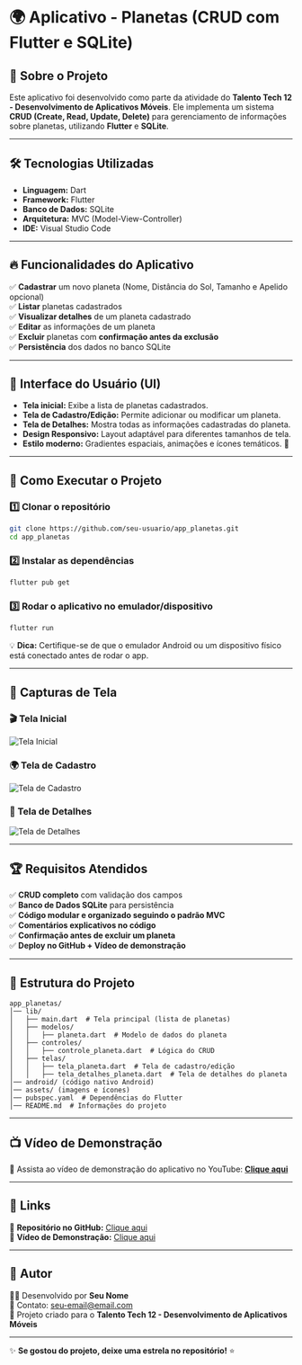 # 🌍 Aplicativo - Planetas (CRUD com Flutter e SQLite)

## 📌 Sobre o Projeto
Este aplicativo foi desenvolvido como parte da atividade do **Talento Tech 12 - Desenvolvimento de Aplicativos Móveis**. Ele implementa um sistema **CRUD (Create, Read, Update, Delete)** para gerenciamento de informações sobre planetas, utilizando **Flutter** e **SQLite**.

---

## 🛠️ Tecnologias Utilizadas
- **Linguagem:** Dart
- **Framework:** Flutter
- **Banco de Dados:** SQLite
- **Arquitetura:** MVC (Model-View-Controller)
- **IDE:** Visual Studio Code

---

## 🔥 Funcionalidades do Aplicativo
✅ **Cadastrar** um novo planeta (Nome, Distância do Sol, Tamanho e Apelido opcional)  
✅ **Listar** planetas cadastrados  
✅ **Visualizar detalhes** de um planeta cadastrado  
✅ **Editar** as informações de um planeta  
✅ **Excluir** planetas com **confirmação antes da exclusão**  
✅ **Persistência** dos dados no banco SQLite  

---

## 🎨 Interface do Usuário (UI)
- **Tela inicial:** Exibe a lista de planetas cadastrados.
- **Tela de Cadastro/Edição:** Permite adicionar ou modificar um planeta.
- **Tela de Detalhes:** Mostra todas as informações cadastradas do planeta.
- **Design Responsivo:** Layout adaptável para diferentes tamanhos de tela.
- **Estilo moderno:** Gradientes espaciais, animações e ícones temáticos. 🌌

---

## 🔧 Como Executar o Projeto

### **1️⃣ Clonar o repositório**
```bash
git clone https://github.com/seu-usuario/app_planetas.git
cd app_planetas
```

### **2️⃣ Instalar as dependências**
```bash
flutter pub get
```

### **3️⃣ Rodar o aplicativo no emulador/dispositivo**
```bash
flutter run
```

💡 **Dica:** Certifique-se de que o emulador Android ou um dispositivo físico está conectado antes de rodar o app.

---

## 📸 Capturas de Tela
### 🎬 Tela Inicial
![Tela Inicial](https://via.placeholder.com/600x300.png?text=Lista+de+Planetas)

### 🌍 Tela de Cadastro
![Tela de Cadastro](https://via.placeholder.com/600x300.png?text=Cadastro+de+Planeta)

### 📜 Tela de Detalhes
![Tela de Detalhes](https://via.placeholder.com/600x300.png?text=Detalhes+do+Planeta)

---

## 🏆 Requisitos Atendidos
✅ **CRUD completo** com validação dos campos  
✅ **Banco de Dados SQLite** para persistência  
✅ **Código modular e organizado seguindo o padrão MVC**  
✅ **Comentários explicativos no código**  
✅ **Confirmação antes de excluir um planeta**  
✅ **Deploy no GitHub + Vídeo de demonstração**  

---

## 📂 Estrutura do Projeto
```
app_planetas/
│── lib/
│   ├── main.dart  # Tela principal (lista de planetas)
│   ├── modelos/
│   │   ├── planeta.dart  # Modelo de dados do planeta
│   ├── controles/
│   │   ├── controle_planeta.dart  # Lógica do CRUD
│   ├── telas/
│   │   ├── tela_planeta.dart  # Tela de cadastro/edição
│   │   ├── tela_detalhes_planeta.dart  # Tela de detalhes do planeta
│── android/ (código nativo Android)
│── assets/ (imagens e ícones)
│── pubspec.yaml  # Dependências do Flutter
│── README.md  # Informações do projeto
```

---

## 📺 Vídeo de Demonstração
🔗 Assista ao vídeo de demonstração do aplicativo no YouTube: **[Clique aqui](https://youtube.com/seu-video)**

---

## 📎 Links
🔗 **Repositório no GitHub:** [Clique aqui](https://github.com/seu-usuario/app_planetas)  
🔗 **Vídeo de Demonstração:** [Clique aqui](https://youtube.com/seu-video)  

---

## 📌 Autor
👨‍💻 Desenvolvido por **Seu Nome**  
📧 Contato: [seu-email@email.com](mailto:seu-email@email.com)  
🚀 Projeto criado para o **Talento Tech 12 - Desenvolvimento de Aplicativos Móveis**

---

✨ **Se gostou do projeto, deixe uma estrela no repositório!** ⭐
